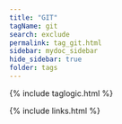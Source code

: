 ```yaml
---
title: "GIT"
tagName: git
search: exclude
permalink: tag_git.html
sidebar: mydoc_sidebar
hide_sidebar: true
folder: tags
---
```


{% include taglogic.html %}

{% include links.html %}
